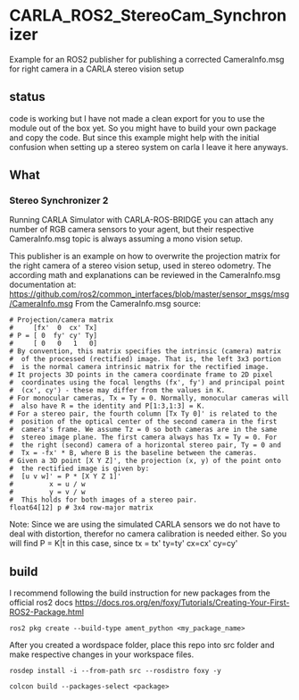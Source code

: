 # CARLA_ROS2_StereoCam_Synchronizer
Example for an ROS2 publisher for publishing a corrected CameraInfo.msg for right camera in a CARLA stereo vision setup

## status
code is working but I have not made a clean export for you to use the module out of the box yet. So you might have to build your own package and copy the code. But since this example might help with the initial confusion when setting up a stereo system on carla I leave it here anyways. 

## What
### Stereo Synchronizer 2
Running CARLA Simulator with CARLA-ROS-BRIDGE you can attach any number of RGB camera sensors to your agent, 
but their respective CameraInfo.msg topic is always assuming a mono vision setup.

This publisher is an example on how to overwrite the projection matrix for the right camera of a stereo vision setup, used in stereo odometry.
The according math and explanations can be reviewed in the CameraInfo.msg documentation at:
https://github.com/ros2/common_interfaces/blob/master/sensor_msgs/msg/CameraInfo.msg 
From the CameraInfo.msg source:
```
# Projection/camera matrix
#     [fx'  0  cx' Tx]
# P = [ 0  fy' cy' Ty]
#     [ 0   0   1   0]
# By convention, this matrix specifies the intrinsic (camera) matrix
#  of the processed (rectified) image. That is, the left 3x3 portion
#  is the normal camera intrinsic matrix for the rectified image.
# It projects 3D points in the camera coordinate frame to 2D pixel
#  coordinates using the focal lengths (fx', fy') and principal point
#  (cx', cy') - these may differ from the values in K.
# For monocular cameras, Tx = Ty = 0. Normally, monocular cameras will
#  also have R = the identity and P[1:3,1:3] = K.
# For a stereo pair, the fourth column [Tx Ty 0]' is related to the
#  position of the optical center of the second camera in the first
#  camera's frame. We assume Tz = 0 so both cameras are in the same
#  stereo image plane. The first camera always has Tx = Ty = 0. For
#  the right (second) camera of a horizontal stereo pair, Ty = 0 and
#  Tx = -fx' * B, where B is the baseline between the cameras.
# Given a 3D point [X Y Z]', the projection (x, y) of the point onto
#  the rectified image is given by:
#  [u v w]' = P * [X Y Z 1]'
#         x = u / w
#         y = v / w
#  This holds for both images of a stereo pair.
float64[12] p # 3x4 row-major matrix
```

Note: Since we are using the simulated CARLA sensors we do not have to deal with distortion, therefor no camera calibration is needed either. 
So you will find P = K|t in this case, since tx = tx' ty=ty' cx=cx' cy=cy'


## build
I recommend following the build instruction for new packages from the official ros2 docs https://docs.ros.org/en/foxy/Tutorials/Creating-Your-First-ROS2-Package.html
```
ros2 pkg create --build-type ament_python <my_package_name>
```

After you created a wordspace folder, place this repo into src folder and make respective changes in your workspace files. 
```
rosdep install -i --from-path src --rosdistro foxy -y

colcon build --packages-select <package>
```
